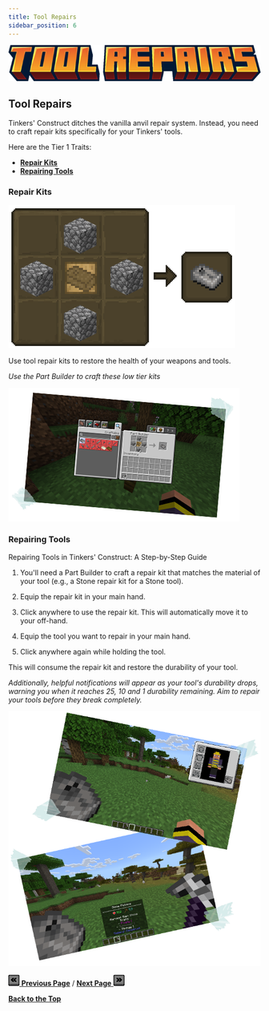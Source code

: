 ```yaml
---
title: Tool Repairs
sidebar_position: 6
---
```


![Tools](../_assets/images/tinkers-tool_repairs.png)

## Tool Repairs

Tinkers' Construct ditches the vanilla anvil repair system. Instead, you need to craft repair kits specifically for your Tinkers' tools.

Here are the Tier 1 Traits: 
 - [**Repair Kits**](./tool_repairs.md#repair-kits)
 - [**Repairing Tools**](./tool_repairs.md#repairing-tools)


### Repair Kits

![Repair Kit Recipe](../_assets/images/tinkers-repair_kit_recipe.png)

Use tool repair kits to restore the health of your weapons and tools.

*Use the Part Builder to craft these low tier kits*

![Repair Kit in Part Builder](../_assets/images/tinkers-repair_kit_part_builder.png)

### Repairing Tools

Repairing Tools in Tinkers' Construct: A Step-by-Step Guide

1. You'll need a Part Builder to craft a repair kit that matches the material of your tool (e.g., a Stone repair kit for a Stone tool).

2. Equip the repair kit in your main hand.

3. Click anywhere to use the repair kit. This will automatically move it to your off-hand.

4. Equip the tool you want to repair in your main hand.

5. Click anywhere again while holding the tool. 

This will consume the repair kit and restore the durability of your tool.

*Additionally, helpful notifications will appear as your tool's durability drops, warning you when it reaches 25, 10 and 1 durability remaining. Aim to repair your tools before they break completely.*

![Repair Kit Off-hand](../_assets/images/tinkers-repair_kit_offhand.png)

[![Back](../_assets/images/tinkers-back.png) **Previous Page**](./tier_1_traits.md) / [**Next Page** ![Next](../_assets/images/tinkers-next.png)](./tool_repairs.md)

[**Back to the Top**](./tool_repairs.md#tool-repairs)